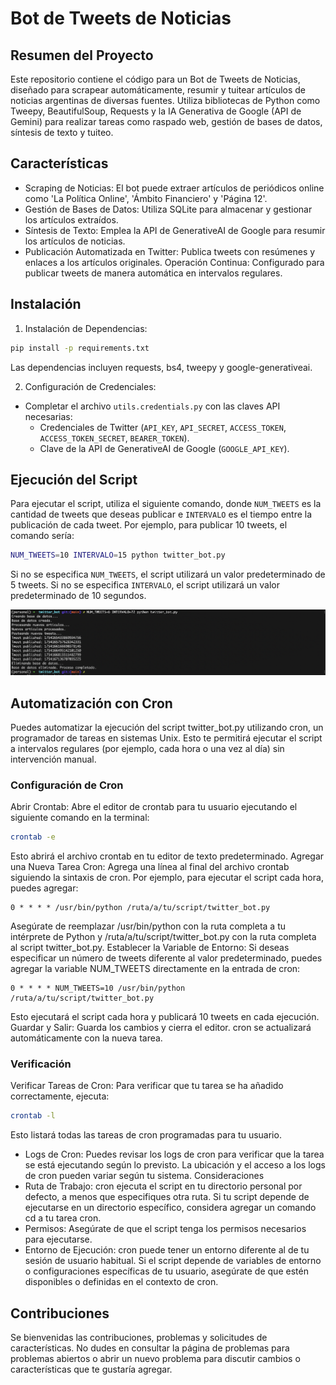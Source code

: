 # Bot de Tweets de Noticias

## Resumen del Proyecto

Este repositorio contiene el código para un Bot de Tweets de Noticias, diseñado para scrapear automáticamente, resumir y tuitear artículos de noticias argentinas de diversas fuentes. Utiliza bibliotecas de Python como Tweepy, BeautifulSoup, Requests y la IA Generativa de Google (API de Gemini) para realizar tareas como raspado web, gestión de bases de datos, síntesis de texto y tuiteo.

## Características

- Scraping de Noticias: El bot puede extraer artículos de periódicos online como 'La Política Online', 'Ámbito Financiero' y 'Página 12'.
- Gestión de Bases de Datos: Utiliza SQLite para almacenar y gestionar los artículos extraídos.
- Síntesis de Texto: Emplea la API de GenerativeAI de Google para resumir los artículos de noticias.
- Publicación Automatizada en Twitter: Publica tweets con resúmenes y enlaces a los artículos originales.
Operación Continua: Configurado para publicar tweets de manera automática en intervalos regulares.

## Instalación

1. Instalación de Dependencias:

```bash
pip install -p requirements.txt
```
Las dependencias incluyen requests, bs4, tweepy y google-generativeai.

2. Configuración de Credenciales:
- Completar el archivo ```utils.credentials.py``` con las claves API necesarias:
    - Credenciales de Twitter (```API_KEY```, ```API_SECRET```, ```ACCESS_TOKEN```, ```ACCESS_TOKEN_SECRET```, ```BEARER_TOKEN```).
    - Clave de la API de GenerativeAI de Google (```GOOGLE_API_KEY```).


## Ejecución del Script
Para ejecutar el script, utiliza el siguiente comando, donde ```NUM_TWEETS``` es la cantidad de tweets que deseas publicar e ```INTERVALO``` es el tiempo entre la publicación de cada tweet. Por ejemplo, para publicar 10 tweets, el comando sería:

```bash
NUM_TWEETS=10 INTERVALO=15 python twitter_bot.py
```
Si no se especifica ```NUM_TWEETS```, el script utilizará un valor predeterminado de 5 tweets.
Si no se especifica ```INTERVALO```, el script utilizará un valor predeterminado de 10 segundos.

![Twitter bot console](./preview.png)

## Automatización con Cron

Puedes automatizar la ejecución del script twitter_bot.py utilizando cron, un programador de tareas en sistemas Unix. Esto te permitirá ejecutar el script a intervalos regulares (por ejemplo, cada hora o una vez al día) sin intervención manual.

### Configuración de Cron
Abrir Crontab: Abre el editor de crontab para tu usuario ejecutando el siguiente comando en la terminal:
```bash
crontab -e
```
Esto abrirá el archivo crontab en tu editor de texto predeterminado.
Agregar una Nueva Tarea Cron: Agrega una línea al final del archivo crontab siguiendo la sintaxis de cron. Por ejemplo, para ejecutar el script cada hora, puedes agregar:
```cron
0 * * * * /usr/bin/python /ruta/a/tu/script/twitter_bot.py
```
Asegúrate de reemplazar /usr/bin/python con la ruta completa a tu intérprete de Python y /ruta/a/tu/script/twitter_bot.py con la ruta completa al script twitter_bot.py.
Establecer la Variable de Entorno: Si deseas especificar un número de tweets diferente al valor predeterminado, puedes agregar la variable NUM_TWEETS directamente en la entrada de cron:
```cron
0 * * * * NUM_TWEETS=10 /usr/bin/python /ruta/a/tu/script/twitter_bot.py
```
Esto ejecutará el script cada hora y publicará 10 tweets en cada ejecución.
Guardar y Salir: Guarda los cambios y cierra el editor. cron se actualizará automáticamente con la nueva tarea.

### Verificación
Verificar Tareas de Cron: Para verificar que tu tarea se ha añadido correctamente, ejecuta:
```bash
crontab -l
```
Esto listará todas las tareas de cron programadas para tu usuario.
- Logs de Cron: Puedes revisar los logs de cron para verificar que la tarea se está ejecutando según lo previsto. La ubicación y el acceso a los logs de cron pueden variar según tu sistema.
Consideraciones
- Ruta de Trabajo: cron ejecuta el script en tu directorio personal por defecto, a menos que especifiques otra ruta. Si tu script depende de ejecutarse en un directorio específico, considera agregar un comando cd a tu tarea cron.
- Permisos: Asegúrate de que el script tenga los permisos necesarios para ejecutarse.
- Entorno de Ejecución: cron puede tener un entorno diferente al de tu sesión de usuario habitual. Si el script depende de variables de entorno o configuraciones específicas de tu usuario, asegúrate de que estén disponibles o definidas en el contexto de cron.

## Contribuciones

Se bienvenidas las contribuciones, problemas y solicitudes de características. No dudes en consultar la página de problemas para problemas abiertos o abrir un nuevo problema para discutir cambios o características que te gustaría agregar.
